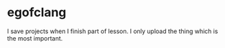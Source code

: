 # egofclang
I save projects when I finish part of lesson. I only upload the thing which is the most important.
